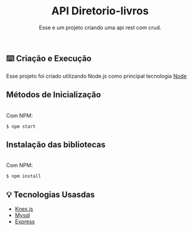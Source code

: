 <h1 align="center">
    API Diretorio-livros
</h1>
<p align="center">Esse e um projeto criando uma api rest com crud.</p>
</br>

## ⌨️ Criação e Execução

<p>Esse projeto foi criado utilizando Node.js como principal tecnologia <a href="https://nodejs.org/en/">Node</a></p>

## Métodos de Inicialização
<br>
Com NPM:

```
$ npm start 
```

## Instalação das bibliotecas
<br>
Com NPM:

```
$ npm install 
```

## 💡 Tecnologias Usasdas
<ul>

<li><a href="https://knexjs.org/">Knex.js</a>

<li><a href="https://www.mysql.com/">Mysql</a>

<li><a href="http://expressjs.com/">Express</a>


</ul>
